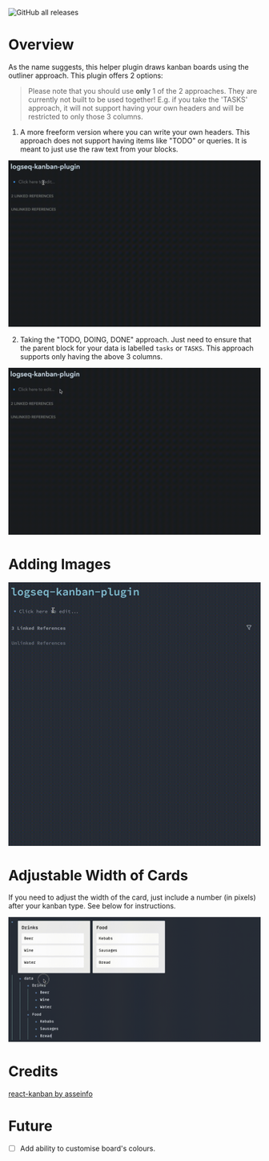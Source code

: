 ![GitHub all releases](https://img.shields.io/github/downloads/hkgnp/logseq-kanban-plugin/total)

# Overview

As the name suggests, this helper plugin draws kanban boards using the outliner approach. This plugin offers 2 options:

> Please note that you should use **only** 1 of the 2 approaches. They are currently not built to be used together! E.g. if you take the 'TASKS' approach, it will not support having your own headers and will be restricted to only those 3 columns.

1. A more freeform version where you can write your own headers. This approach does not support having items like "TODO" or queries. It is meant to just use the raw text from your blocks.

![](/screenshots/demo.gif)

2. Taking the "TODO, DOING, DONE" approach. Just need to ensure that the parent block for your data is labelled `tasks` or `TASKS`. This approach supports only having the above 3 columns.

![](/screenshots/demo2.gif)

# Adding Images

![](/screenshots/img-demo.gif)

# Adjustable Width of Cards

If you need to adjust the width of the card, just include a number (in pixels) after your kanban type. See below for instructions.

![](/screenshots/widthdemo.gif)

# Credits

[react-kanban by asseinfo](https://github.com/asseinfo/react-kanban)

# Future

- [ ] Add ability to customise board's colours.
